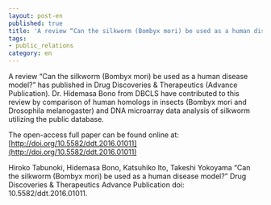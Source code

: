 ```yaml
---
layout: post-en
published: true
title: 'A review “Can the silkworm (Bombyx mori) be used as a human disease model?” has published in Drug Discoveries & Therapeutics (Advance Publication).'
tags:
- public_relations
category: en
---
```

A review “Can the silkworm (Bombyx mori) be used as a human disease model?” has published in Drug Discoveries & Therapeutics (Advance Publication).
Dr. Hidemasa Bono from DBCLS have contributed to this review by comparison of human homologs in insects (Bombyx mori and Drosophila melanogaster) and DNA microarray data analysis of silkworm utilizing the public database.
 
The open-access full paper can be found online at:
[http://doi.org/10.5582/ddt.2016.01011](http://doi.org/10.5582/ddt.2016.01011)
 
Hiroko Tabunoki, Hidemasa Bono, Katsuhiko Ito, Takeshi Yokoyama
“Can the silkworm (Bombyx mori) be used as a human disease model?”
Drug Discoveries & Therapeutics Advance Publication doi: 10.5582/ddt.2016.01011.